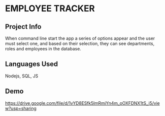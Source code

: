 # EMPLOYEE TRACKER 

## Project Info 
 When command line start the app a series of options appear and the user must select one, and based on their selection, they can see departments, roles and employees in the database. 

 ## Languages Used
 Nodejs, SQL, JS

  ## Demo
 https://drive.google.com/file/d/1vYD8ESfk5lmRmjYn4m_oOXFDNX1tS_j5/view?usp=sharing